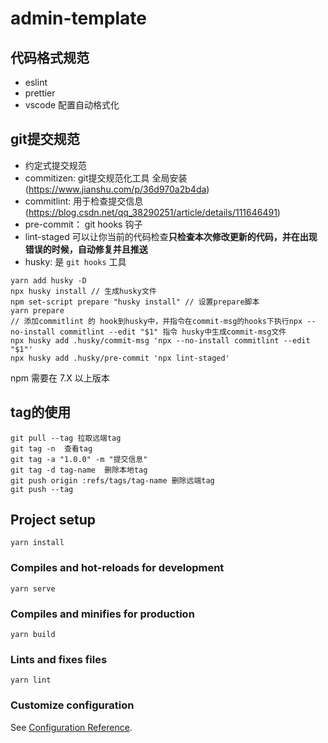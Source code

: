 # admin-template

## 代码格式规范

- eslint  
- prettier  
- vscode 配置自动格式化  

## git提交规范

- 约定式提交规范
- commitizen: git提交规范化工具 全局安装(https://www.jianshu.com/p/36d970a2b4da)  
- commitlint: 用于检查提交信息 (https://blog.csdn.net/qq_38290251/article/details/111646491)
- pre-commit： git hooks 钩子
- lint-staged 可以让你当前的代码检查**只检查本次修改更新的代码，并在出现错误的时候，自动修复并且推送** 
- husky: 是 `git hooks` 工具  
```
yarn add husky -D
npx husky install // 生成husky文件
npm set-script prepare "husky install" // 设置prepare脚本
yarn prepare
// 添加commitlint 的 hook到husky中，并指令在commit-msg的hooks下执行npx --no-install commitlint --edit "$1" 指令 husky中生成commit-msg文件
npx husky add .husky/commit-msg 'npx --no-install commitlint --edit "$1"'
npx husky add .husky/pre-commit 'npx lint-staged'
```
npm 需要在 7.X 以上版本

## tag的使用
```
git pull --tag 拉取远端tag
git tag -n  查看tag
git tag -a "1.0.0" -m "提交信息"
git tag -d tag-name  删除本地tag
git push origin :refs/tags/tag-name 删除远端tag
git push --tag
```

## Project setup

```
yarn install
```

### Compiles and hot-reloads for development

```
yarn serve
```

### Compiles and minifies for production

```
yarn build
```

### Lints and fixes files

```
yarn lint
```

### Customize configuration

See [Configuration Reference](https://cli.vuejs.org/config/).
